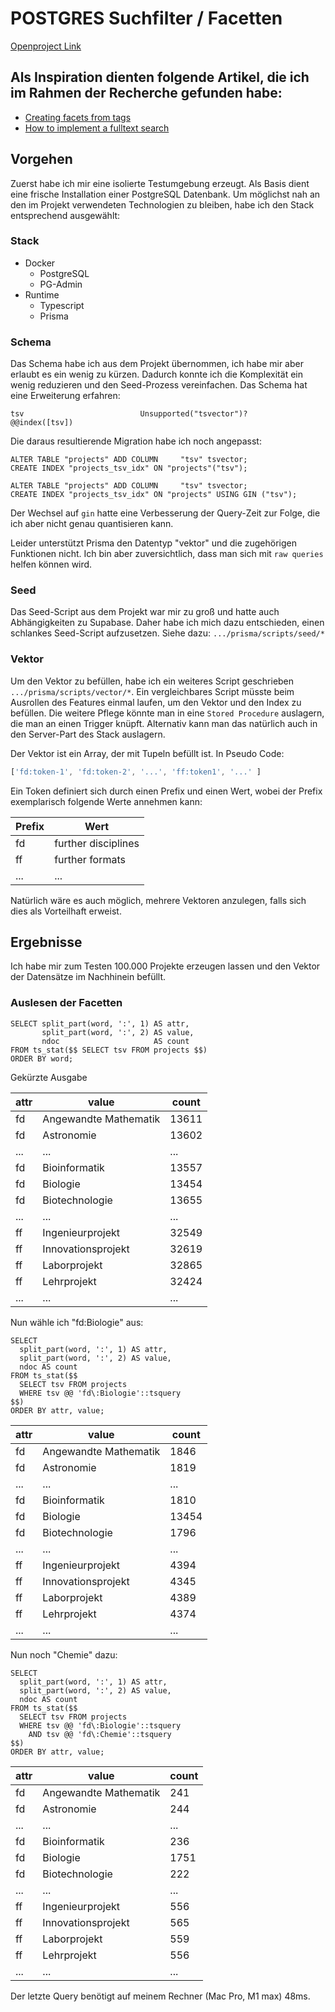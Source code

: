 # POSTGRES Suchfilter / Facetten

[Openproject Link](https://openproject.mint-vernetzt.de/projects/3/work_packages/943/activity)


## Als Inspiration dienten folgende Artikel, die ich im Rahmen der Recherche gefunden habe:
- [Creating facets from tags](https://bun.uptrace.dev/postgres/faceted-full-text-search-tsvector.html#creating-facets-from-tags)
- [How to implement a fulltext search](https://www.claritician.com/how-to-implement-full-text-search-in-prisma-with-postgresql)

## Vorgehen
Zuerst habe ich mir eine isolierte Testumgebung erzeugt. Als Basis dient eine frische Installation einer PostgreSQL
Datenbank. Um möglichst nah an den im Projekt verwendeten Technologien zu bleiben, habe ich den Stack entsprechend ausgewählt:

### Stack
- Docker
  - PostgreSQL
  - PG-Admin
- Runtime
  - Typescript
  - Prisma

### Schema
Das Schema habe ich aus dem Projekt übernommen, ich habe mir aber erlaubt es ein wenig zu kürzen. Dadurch konnte ich die Komplexität ein wenig reduzieren und den Seed-Prozess vereinfachen.
Das Schema hat eine Erweiterung erfahren:

```prisma
tsv                          Unsupported("tsvector")?
@@index([tsv])

```

Die daraus resultierende Migration habe ich noch angepasst:
```postgresql
ALTER TABLE "projects" ADD COLUMN     "tsv" tsvector;
CREATE INDEX "projects_tsv_idx" ON "projects"("tsv");
```

```postgresql
ALTER TABLE "projects" ADD COLUMN     "tsv" tsvector;
CREATE INDEX "projects_tsv_idx" ON "projects" USING GIN ("tsv");
```

Der Wechsel auf `gin` hatte eine Verbesserung der Query-Zeit zur Folge, die ich aber nicht genau quantisieren kann.

Leider unterstützt Prisma den Datentyp "vektor" und die zugehörigen Funktionen nicht. Ich bin aber zuversichtlich, dass 
man sich mit `raw queries` helfen können wird.

### Seed
Das Seed-Script aus dem Projekt war mir zu groß und hatte auch Abhängigkeiten zu Supabase.
Daher habe ich mich dazu entschieden, einen schlankes Seed-Script aufzusetzen. Siehe dazu:
`.../prisma/scripts/seed/*`

### Vektor
Um den Vektor zu befüllen, habe ich ein weiteres Script geschrieben `.../prisma/scripts/vector/*`.
Ein vergleichbares Script müsste beim Ausrollen des Features einmal laufen, um den Vektor und den Index zu befüllen.
Die weitere Pflege könnte man in eine `Stored Procedure` auslagern, die man an einen Trigger knüpft. Alternativ kann 
man das natürlich auch in den Server-Part des Stack auslagern.

Der Vektor ist ein Array, der mit Tupeln befüllt ist. In Pseudo Code:
```typescript
['fd:token-1', 'fd:token-2', '...', 'ff:token1', '...' ]
```
Ein Token definiert sich durch einen Prefix und einen Wert, wobei der Prefix exemplarisch folgende Werte annehmen kann:

| Prefix | Wert                |
|--------|---------------------|
| fd     | further disciplines |
| ff     | further formats     |
| ...    | ...                 |

Natürlich wäre es auch möglich, mehrere Vektoren anzulegen, falls sich dies als Vorteilhaft erweist.

## Ergebnisse
Ich habe mir zum Testen 100.000 Projekte erzeugen lassen und den Vektor der Datensätze im Nachhinein befüllt.

### Auslesen der Facetten

```postgresql
SELECT split_part(word, ':', 1) AS attr,
       split_part(word, ':', 2) AS value,
       ndoc                     AS count
FROM ts_stat($$ SELECT tsv FROM projects $$)
ORDER BY word;
```

Gekürzte Ausgabe

| attr | value                 | count |
|------|-----------------------|-------|
| fd   | Angewandte Mathematik | 13611 |
| fd   | Astronomie            | 13602 |
| ...  | ...                   | ...   |
| fd   | Bioinformatik         | 13557 |
| fd   | Biologie              | 13454 |
| fd   | Biotechnologie        | 13655 |
| ...  | ...                   | ...   |
| ff   | Ingenieurprojekt      | 32549 |
| ff   | Innovationsprojekt    | 32619 |
| ff   | Laborprojekt          | 32865 |
| ff   | Lehrprojekt           | 32424 |
| ...  | ...                   | ...   |

Nun wähle ich "fd:Biologie" aus:

```postgresql
SELECT
  split_part(word, ':', 1) AS attr,
  split_part(word, ':', 2) AS value,
  ndoc AS count
FROM ts_stat($$
  SELECT tsv FROM projects
  WHERE tsv @@ 'fd\:Biologie'::tsquery
$$)
ORDER BY attr, value;
```

 | attr | value                 | count |
|------|-----------------------|-------|
| fd   | Angewandte Mathematik | 1846  |
| fd   | Astronomie            | 1819  |
| ...  | ...                   | ...   |
| fd   | Bioinformatik         | 1810  |
| fd   | Biologie              | 13454 |
| fd   | Biotechnologie        | 1796  |
| ...  | ...                   | ...   |
| ff   | Ingenieurprojekt      | 4394  |
| ff   | Innovationsprojekt    | 4345  |
| ff   | Laborprojekt          | 4389  |
| ff   | Lehrprojekt           | 4374  |
| ...  | ...                   | ...   |


Nun noch "Chemie" dazu:

```postgresql
SELECT
  split_part(word, ':', 1) AS attr,
  split_part(word, ':', 2) AS value,
  ndoc AS count
FROM ts_stat($$
  SELECT tsv FROM projects
  WHERE tsv @@ 'fd\:Biologie'::tsquery
	AND tsv @@ 'fd\:Chemie'::tsquery		 
$$)
ORDER BY attr, value;
```

| attr | value                 | count |
|------|-----------------------|-------|
| fd   | Angewandte Mathematik | 241   |
| fd   | Astronomie            | 244   |
| ...  | ...                   | ...   |
| fd   | Bioinformatik         | 236   |
| fd   | Biologie              | 1751  |
| fd   | Biotechnologie        | 222   |
| ...  | ...                   | ...   |
| ff   | Ingenieurprojekt      | 556   |
| ff   | Innovationsprojekt    | 565   |
| ff   | Laborprojekt          | 559   |
| ff   | Lehrprojekt           | 556   |
| ...  | ...                   | ...   |


Der letzte Query benötigt auf meinem Rechner (Mac Pro, M1 max) 48ms.
